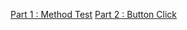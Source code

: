 [Part 1 : Method Test](https://benevolent-croissant-a588a0.netlify.app/methodtest.html)
[Part 2 : Button Click](https://benevolent-croissant-a588a0.netlify.app/webcomponent.html)